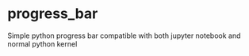 # progress_bar
Simple python progress bar compatible with both jupyter notebook and normal python kernel
